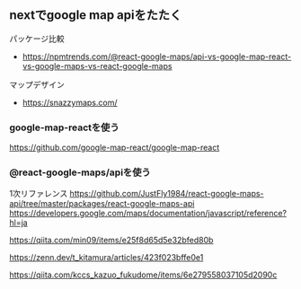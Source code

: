 ## nextでgoogle map apiをたたく

パッケージ比較
- https://npmtrends.com/@react-google-maps/api-vs-google-map-react-vs-google-maps-vs-react-google-maps

マップデザイン
- https://snazzymaps.com/

### google-map-reactを使う
https://github.com/google-map-react/google-map-react

### @react-google-maps/apiを使う
1次リファレンス
https://github.com/JustFly1984/react-google-maps-api/tree/master/packages/react-google-maps-api
https://developers.google.com/maps/documentation/javascript/reference?hl=ja

https://qiita.com/min09/items/e25f8d65d5e32bfed80b

https://zenn.dev/t_kitamura/articles/423f023bffe0e1

https://qiita.com/kccs_kazuo_fukudome/items/6e279558037105d2090c
